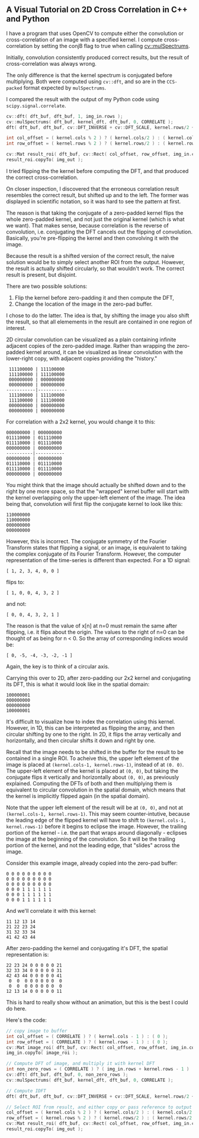 A Visual Tutorial on 2D Cross Correlation in C++ and Python
-------------------------------------------------------------

I have a program that uses OpenCV to compute either the convolution or cross-correlation of an image with a specified kernel. I compute cross-correlation by setting the conjB flag to true when calling [cv::mulSpectrums][1].

Initially, convolution consistently produced correct results, but the result of cross-correlation was always wrong.

The only difference is that the kernel spectrum is conjugated before multiplying. Both were computed using `cv::dft`, and so are in the `CCS-packed` format expected by `mulSpectrums`. 

I compared the result with the output of my Python code using `scipy.signal.correlate`.

```C++
cv::dft( dft_buf, dft_buf, 1, img_in.rows );
cv::mulSpectrums( dft_buf, kernel_dft, dft_buf, 0, CORRELATE );
dft( dft_buf, dft_buf, cv::DFT_INVERSE + cv::DFT_SCALE, kernel.rows/2 + img_in.rows );

int col_offset = ( kernel.cols % 2 ) ? ( kernel.cols/2 ) : ( kernel.cols/2 - 1 ); // is odd?
int row_offset = ( kernel.rows % 2 ) ? ( kernel.rows/2 ) : ( kernel.rows/2 - 1 );

cv::Mat result_roi( dft_buf, cv::Rect( col_offset, row_offset, img_in.cols, img_in.rows ) );
result_roi.copyTo( img_out );
```

  [1]: http://docs.opencv.org/modules/core/doc/operations_on_arrays.html#mulspectrums

I tried flipping the the kernel before computing the DFT, and that produced the correct cross-correlation. 

On closer inspection, I discovered that the erroneous correlation result resembles the correct result, but shifted up and to the left. The former was displayed in scientific notation, so it was hard to see the pattern at first.

The reason is that taking the conjugate of a zero-padded kernel flips the whole zero-padded kernel, and not just the original kernel (which is what we want). That makes sense, because correlation is the reverse of convolution, i.e. conjugating the DFT cancels out the flipping of convolution. Basically, you're pre-flipping the kernel and then convolving it with the image. 

Because the result is a shifted version of the correct result, the naive solution would be to simply select another ROI from the output. However, the result is actually shifted circularly, so that wouldn't work. The correct result is present, but disjoint. 

There are two possible solutions: 

1. Flip the kernel before zero-padding it and then compute the DFT, 
2. Change the location of the image in the zero-pad buffer.

I chose to do the latter. The idea is that, by shifting the image you also shift the result, so that all elemements in the result are contained in one region of interest.

2D circular convolution can be visualized as a plain containing infinite adjacent copies of the zero-padded image. Rather than wrapping the zero-padded kernel around, it can be visualized as linear convolution with the lower-right copy, with adjacent copies providing the "history."

     111100000 | 111100000 
     111100000 | 111100000 
     000000000 | 000000000 
     000000000 | 000000000 
    -----------|-----------
     111100000 | 111100000 
     111100000 | 111100000 
     000000000 | 000000000 
     000000000 | 000000000 

For correlation with a 2x2 kernel, you would change it to this:

    000000000 | 000000000
    011110000 | 011110000
    011110000 | 011110000
    000000000 | 000000000
    ----------|-----------
    000000000 | 000000000
    011110000 | 011110000
    011110000 | 011110000
    000000000 | 000000000

You might think that the image should actually be shifted down and to the right by one more space, so that the "wrapped" kernel buffer will start with the kernel overlapping only the upper-left element of the image. The idea being that, convolution will first flip the conjugate kernel to look like this:

    110000000
    110000000
    000000000
    000000000

However, this is incorrect. The conjugate symmetry of the Fourier Transform states that flipping a signal, or an image, is equivalent to taking the complex conjugate of its Fourier Transform. However, the computer representation of the time-series is different than expected. For a 1D signal:

    [ 1, 2, 3, 4, 0, 0 ]

flips to:

    [ 1, 0, 0, 4, 3, 2 ]

and not:

    [ 0, 0, 4, 3, 2, 1 ]
    
The reason is that the value of x[n] at n=0 must remain the same after flipping, i.e. it flips about the origin. The values to the right of n=0 can be thought of as being for n < 0. So the array of corresponding indices would be:

    [ 0, -5, -4, -3, -2, -1 ]
    
Again, the key is to think of a circular axis. 

Carrying this over to 2D, after zero-padding our 2x2 kernel and conjugating its DFT, this is what it would look like in the spatial domain:

    100000001
    000000000
    000000000
    100000001

It's difficult to visualize how to index the correlation using this kernel. However, in 1D, this can be interpreted as flipping the array, and then circular shifting by one to the right. In 2D, it flips the array vertically and horizontally, and then circular shifts it down and right by one.

 Recall that the image needs to be shifted in the buffer for the result to be contained in a single ROI. To acheive this, the upper left element of the image is placed at `(kernel.cols-1, kernel.rows-1)`, instead of at `(0. 0)`. The upper-left element of the kernel is placed at `(0, 0)`, but taking the conjugate flips it vertically and horizontally about `(0, 0)`, as previously explained. Computing the DFTs of both and then multiplying them is equivalent to circular convolution in the spatial domain, which means that the kernel is implicitly flipped again (in the spatial domain).

Note that the upper left element of the result will be at `(0, 0)`, and not at `(kernel.cols-1, kernel.rows-1)`. This may seem counter-intutive, because the leading edge of the flipped kernel will have to shift to `(kernel.cols-1, kernel.rows-1)` before it begins to eclipse the image. However, the trailing portion of the kernel - i.e. the part that wraps around diagonally - eclipses the image at the beginning of the convolution. So it will be the trailing portion of the kernel, and not the leading edge, that "slides" across the image.

Consider this example image, already copied into the zero-pad buffer:

    0 0 0 0 0 0 0 0 0
    0 0 0 0 0 0 0 0 0
    0 0 0 0 0 0 0 0 0
    0 0 0 1 1 1 1 1 1
    0 0 0 1 1 1 1 1 1
    0 0 0 1 1 1 1 1 1

And we'll correlate it with this kernel:

    11 12 13 14
    21 22 23 24
    31 32 33 34
    41 42 43 44
    
After zero-padding the kernel and conjugating it's DFT, the spatial representation is:
    
    22 23 24 0 0 0 0 0 21
    32 33 34 0 0 0 0 0 31
    42 43 44 0 0 0 0 0 41
     0  0  0 0 0 0 0 0  0
     0  0  0 0 0 0 0 0  0
    12 13 14 0 0 0 0 0 11

This is hard to really show without an animation, but this is the best I could do here.

Here's the code:
```C++
// copy image to buffer
int col_offset = ( CORRELATE ) ? ( kernel.cols - 1 ) : ( 0 );
int row_offset = ( CORRELATE ) ? ( kernel.rows - 1 ) : ( 0 );
cv::Mat image_roi( dft_buf, cv::Rect( col_offset, row_offset, img_in.cols, img_in.rows ) );
img_in.copyTo( image_roi );

// Compute DFT of image, and multiply it with kernel DFT
int non_zero_rows = ( CORRELATE ) ? ( img_in.rows + kernel.rows - 1 ) : ( img_in.rows );
cv::dft( dft_buf, dft_buf, 0, non_zero_rows );
cv::mulSpectrums( dft_buf, kernel_dft, dft_buf, 0, CORRELATE );

// Compute IDFT
dft( dft_buf, dft_buf, cv::DFT_INVERSE + cv::DFT_SCALE, kernel.rows/2 + img_in.rows );

// Select ROI from result, and either copy or pass reference to output buffer
col_offset = ( kernel.cols % 2 ) ? ( kernel.cols/2 ) : ( kernel.cols/2 - 1 ); // is odd?
row_offset = ( kernel.rows % 2 ) ? ( kernel.rows/2 ) : ( kernel.rows/2 - 1 );
cv::Mat result_roi( dft_buf, cv::Rect( col_offset, row_offset, img_in.cols, img_in.rows ) );
result_roi.copyTo( img_out );
```
